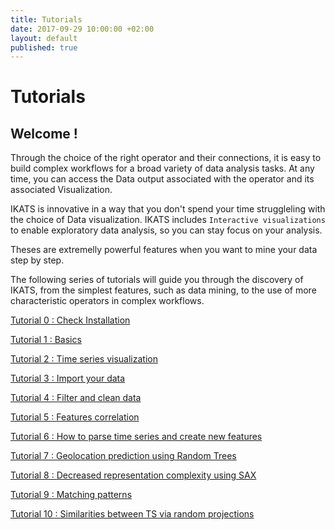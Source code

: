 ```yaml
---
title: Tutorials
date: 2017-09-29 10:00:00 +02:00
layout: default
published: true
---
```



Tutorials
============

Welcome !
---------


Through the choice of the right operator and their connections, it is easy to build complex workflows for a broad variety of data analysis tasks. At any time, you can access the Data output associated with the operator and its associated Visualization.

IKATS is innovative in a way that you don't spend your time struggleling with the choice of Data visualization. IKATS includes `Interactive visualizations` to enable exploratory data analysis, so you can stay focus on your analysis.

Theses are extremelly powerful features when you want to mine your data step by step.

The following series of tutorials will guide you through the discovery of IKATS, from the simplest features, such as data mining, to the use of more characteristic operators in complex workflows.

[Tutorial 0 : Check Installation](/doc/tutorials/tuto_workflow.html)

[Tutorial 1 : Basics](/doc/tutorials/tuto_basics.html)

[Tutorial 2 : Time series visualization](/doc/tutorials/tuto_vizTools.html)

[Tutorial 3 : Import your data](/doc/tutorials/tuto_imports.html)

[Tutorial 4 : Filter and clean data](/doc/tutorials/tuto_cutY.html)

[Tutorial 5 : Features correlation](/doc/tutorials/tuto_corr.html)

[Tutorial 6 : How to parse time series and create new features ](/doc/tutorials/tuto_TS2Feature.html)

[Tutorial 7 : Geolocation prediction using Random Trees](/doc/tutorials/tuto_ML.html)

[Tutorial 8 : Decreased representation complexity using SAX](/doc/tutorials/tuto_sax.html)

[Tutorial 9 : Matching patterns](/doc/tutorials/tuto_matching_pattern.html)

[Tutorial 10 : Similarities between TS via random projections](/doc/tutorials/tuto_random_projection.html)
